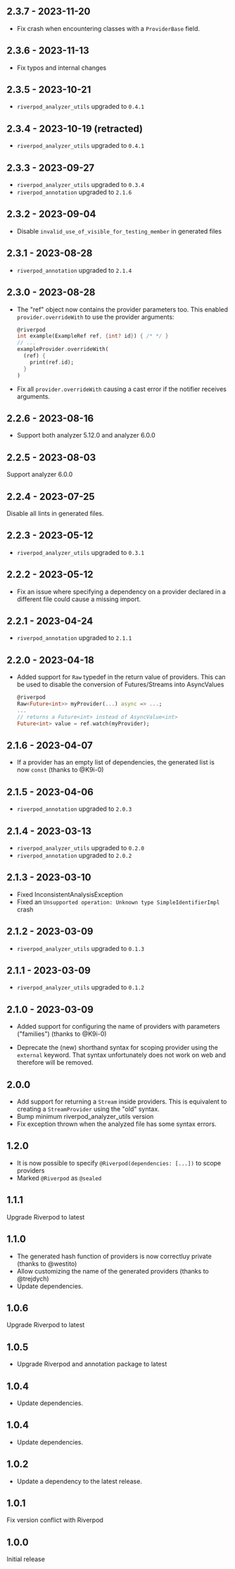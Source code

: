 ## 2.3.7 - 2023-11-20

- Fix crash when encountering classes with a `ProviderBase` field.

## 2.3.6 - 2023-11-13

- Fix typos and internal changes

## 2.3.5 - 2023-10-21

- `riverpod_analyzer_utils` upgraded to `0.4.1`

## 2.3.4 - 2023-10-19 (retracted)

- `riverpod_analyzer_utils` upgraded to `0.4.1`

## 2.3.3 - 2023-09-27

- `riverpod_analyzer_utils` upgraded to `0.3.4`
- `riverpod_annotation` upgraded to `2.1.6`

## 2.3.2 - 2023-09-04

- Disable `invalid_use_of_visible_for_testing_member` in generated files

## 2.3.1 - 2023-08-28

- `riverpod_annotation` upgraded to `2.1.4`

## 2.3.0 - 2023-08-28

- The "ref" object now contains the provider parameters too.
  This enabled `provider.overrideWith` to use the provider arguments:
  ```dart
  @riverpod
  int example(ExampleRef ref, {int? id}) { /* */ }
  // ...
  exampleProvider.overrideWith(
    (ref) {
      print(ref.id);
    }
  )
  ```
- Fix all `provider.overrideWith` causing a cast error if the notifier
  receives arguments.

## 2.2.6 - 2023-08-16

- Support both analyzer 5.12.0 and analyzer 6.0.0

## 2.2.5 - 2023-08-03

Support analyzer 6.0.0

## 2.2.4 - 2023-07-25

Disable all lints in generated files.

## 2.2.3 - 2023-05-12

- `riverpod_analyzer_utils` upgraded to `0.3.1`

## 2.2.2 - 2023-05-12

- Fix an issue where specifying a dependency on a provider declared in a
  different file could cause a missing import.

## 2.2.1 - 2023-04-24

- `riverpod_annotation` upgraded to `2.1.1`

## 2.2.0 - 2023-04-18

- Added support for `Raw` typedef in the return value of providers.
  This can be used to disable the conversion of Futures/Streams into AsyncValues
  ```dart
  @riverpod
  Raw<Future<int>> myProvider(...) async => ...;
  ...
  // returns a Future<int> instead of AsyncValue<int>
  Future<int> value = ref.watch(myProvider);
  ```

## 2.1.6 - 2023-04-07

- If a provider has an empty list of dependencies, the generated list is now `const`
  (thanks to @K9i-0)

## 2.1.5 - 2023-04-06

- `riverpod_annotation` upgraded to `2.0.3`

## 2.1.4 - 2023-03-13

- `riverpod_analyzer_utils` upgraded to `0.2.0`
- `riverpod_annotation` upgraded to `2.0.2`

## 2.1.3 - 2023-03-10

- Fixed InconsistentAnalysisException
- Fixed an `Unsupported operation: Unknown type SimpleIdentifierImpl` crash

## 2.1.2 - 2023-03-09

- `riverpod_analyzer_utils` upgraded to `0.1.3`

## 2.1.1 - 2023-03-09

- `riverpod_analyzer_utils` upgraded to `0.1.2`

## 2.1.0 - 2023-03-09

- Added support for configuring the name of providers with parameters ("families") (thanks to @K9i-0)

- Deprecate the (new) shorthand syntax for scoping provider using the `external`
  keyword. That syntax unfortunately does not work on web and therefore will be removed.

## 2.0.0

- Add support for returning a `Stream` inside providers.
  This is equivalent to creating a `StreamProvider` using the "old" syntax.
- Bump minimum riverpod_analyzer_utils version
- Fix exception thrown when the analyzed file has some syntax errors.

## 1.2.0

- It is now possible to specify `@Riverpod(dependencies: [...])` to scope providers
- Marked `@Riverpod` as `@sealed`

## 1.1.1

Upgrade Riverpod to latest

## 1.1.0

- The generated hash function of providers is now correctluy private (thanks to @westito)
- Allow customizing the name of the generated providers (thanks to @trejdych)
- Update dependencies.

## 1.0.6

Upgrade Riverpod to latest

## 1.0.5

- Upgrade Riverpod and annotation package to latest

## 1.0.4

- Update dependencies.

## 1.0.4

- Update dependencies.

## 1.0.2

- Update a dependency to the latest release.

## 1.0.1

Fix version conflict with Riverpod

## 1.0.0

Initial release

